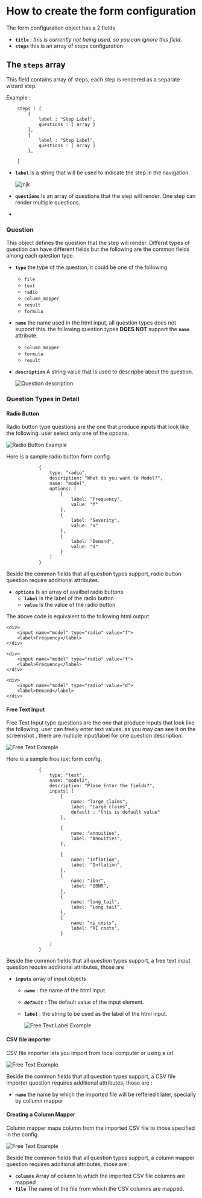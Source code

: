 
# How to create the form configuration

The form configuration object has a 2 fields
- **`title`** : *this is currently not being used, so you can ignore this field.*
- **`steps`** this is an array of steps configuration
  

 ## The `steps` array

 This field contains array of steps, each step is rendered as a separate wizard step.

 Example :
 
        
        steps : [
            {
                label : "Step Label",
                questions : [ array ]
            },
            {
                label : "Step Label",
                questions : [ array ]
            },
            
        ]

  - **`label`**  Is a string that will be used to indicate the step in the navigation.
    
    ![jnjk](documentation/assets/left-nav-1.png)

  - **`questions`**  Is an array of questions that the step will render. One step can render multiple questions.
  - 

### Question 

This object defines the question that the step will render. Differnt types of question can have different fields  but the following are the common fields among each question type. 
  - **`type`** the type of the question, it could be one of the following
    - `file`
    - `text`
    - `radio` 
    - `column_mapper`
    - `result`
    - `formula`
  
  - **`name`**  the name used in the html input, all question types does not support this. the following question types **DOES NOT** support the **`name`** attribute.
    - `column_mapper`
    - `formula`
    - `result`
  - **`description`** A string value that is used to descripbe about the question.
  
    ![Question description](documentation/assets/question-description-1.png)

        
  

### Question Types in Detail




#### Radio Button
Radio button type questions are the one that produce inputs that look like the following. user select only one of the options. 

![Radio Button Example](documentation/assets/radio-1.png)


Here is a sample radio button form config.

                {
                    type: "radio",
                    description: "What do you want to Model?",
                    name: "model",
                    options: [
                        {
                            label: "Frequency",
                            value: "f"
                        },
                        {
                            label: "Severity",
                            value: "s"
                        },
                        {
                            label: "Demand",
                            value: "d"
                        }
                    ]
                }

Beside the common fields that all question types support, radio button question require additional attributes.

- **`options`** Is an array of availbel radio buttons
  - **`label`** Is the label of the radio button
  - **`value`** Is the value of the radio button

The above code is equivalent to the following html output

<div>

    <div>
        <input name="model" type="radio" value="f">
        <label>Frequency</label>
    </div>

    <div>
        <input name="model" type="radio" value="f">
        <label>Frequency</label>
    </div>

    <div>
        <input name="model" type="radio" value="d">
        <label>Demand</label>
    </div>

</div>




#### Free Text Input
Free Text Input type questions are the one that produce inputs that look like the following. user can freely enter text values. as you may can see it on the screenshot  , there are multiple input/label for one question description.

![Free Text Example](documentation/assets/free-text-1.png)

Here is a sample free text form config.

                {
                    type: "text",
                    name: "model2",
                    description: "Plase Enter the fields?",
                    inputs: [
                        {
                            name: "large_claims",
                            label: "Large claims",
                            default : "this is default value"
                        },

                        {
                            name: "annuities",
                            label: "Annuities",
                        },

                        {
                            name: "inflation",
                            label: "Inflation",
                        },
                        {
                            name: "ibnr",
                            label: "IBNR",
                        },
                        {
                            name: "long_tail",
                            label: "Long tail",
                        },
                        {
                            name: "ri_costs",
                            label: "RI costs",
                        }

                    ]
                }


Beside the common fields that all question types support, a free text input question  require additional attributes, those are

- **`inputs`** array of input objects
  - ***`name`***  : the name of the html input.
  - ***`default`***  : The default value of the input element.
  - ***`label`***  : the string  to be used as the label of the  html input.

    ![Free Text Label Example](documentation/assets/free-text-label.png)


#### CSV file importer

CSV file importer lets you import from local computer or using a url. 

![Free Text Example](documentation/assets/csv-importer.png)

Beside the common fields that all question types support, a CSV file importer  question  requires additional attributes, those are : 

-  **`name`** the name by which the imported file will be reffered t later, specially by collumn mapper



#### Creating a Column Mapper


Column mapper maps column from the imported CSV file  to those specified in the config.

![Free Text Example](documentation/assets/column-mapper.png)

Beside the common fields that all question types support, a column mapper question  requires additional attributes, those are : 

-  **`columns`** Array of column to which the imported CSV file columns are mapped
-  **`file`** The name of the file from which the CSV columns are mapped.
  

